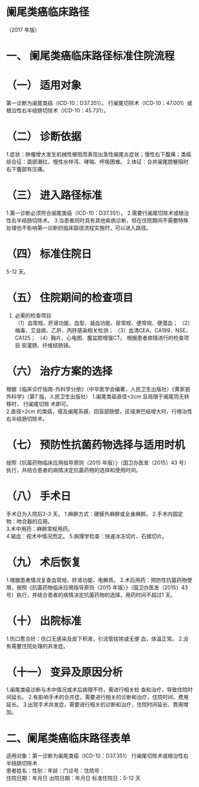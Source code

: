 # 阑尾类癌临床路径  
（2017 年版）  
# 一、 阑尾类癌临床路径标准住院流程  
# （一） 适用对象  
第一诊断为阑尾类癌（ICD-10：D37.351）。 行阑尾切除术（ICD-10：47.001）或根治性右半结肠切除术（ICD-10：45.731）。  
# （二） 诊断依据  
1.症状：肿瘤增大发生机械性梗阻而表现出急性阑尾炎症状；慢性右下腹痛；类癌综合征：面部潮红、慢性水样泻、哮喘、呼吸困难。 2.体征：合并阑尾腔梗阻时右下腹部有压痛。  
# （三） 进入路径标准  
1.第一诊断必须符合阑尾类癌（ICD-10：D37.351）。 2.需要行阑尾切除术或根治性右半结肠切除术。 3.当患者同时具有其他疾病诊断，但在住院期间不需要特殊处理也不影响第一诊断的临床路径流程实施时，可以进入路径。  
# （四） 标准住院日  
5-12 天。  
# （五） 住院期间的检查项目  
1. 必需的检查项目  
（1）血常规、肝肾功能、血型、凝血功能、尿常规、便常规、便潜血； 
（2）梅毒、艾滋病、乙肝、丙肝感染相关检测； 
（3）血清CEA、CA199、NSE、CA125； 
（4）胸片、心电图、腹盆腔增强CT。 
 根据患者病情进行的检查项目 钡灌肠、纤维结肠镜。  
# （六） 治疗方案的选择  
根据《临床诊疗指南-外科学分册》（中华医学会编著，人民卫生出版社）《黄家驷外科学》（第7 版，人民卫生出版社） 1.阑尾类癌直径<2cm 且局限于阑尾而无转移时， 行阑尾切除 术即可。  
2.直径>2cm 的类癌，侵及阑尾系膜、回盲部肠壁，区域淋巴结增大时，行根治性右半结肠切除术。  
# （七） 预防性抗菌药物选择与适用时机  
按照《抗菌药物临床应用指导原则（2015 年版）》（国卫办医发〔2015〕43 号）执行，并结合患者的病情决定抗菌药物的选择和使用时间。  
# （八） 手术日  
手术日为入院后2-3 天。 
1.麻醉方式：硬膜外麻醉或全身麻醉。 
2.手术内固定物：吻合器的应用。  
3.术中用药：麻醉常规用药。     
4.输血：视术中情况而定。 
5.病理学检查：快速冰冻切片、石蜡切片。  
# （九） 术后恢复  
1.根据患者情况复查血常规、肝肾功能、电解质。 
2.术后用药：预防性抗菌药物使用，按照《抗菌药物临床应用指导原则（2015 年版）》（国卫办医发〔2015〕43 号）执行，并结合患者的病情决定抗菌药物的选择，用药时间不超过1 天。  
# （十） 出院标准  
1.伤口愈合好：伤口无感染及皮下积液，引流管拔除或无便 血，体温正常。 
2.没有需要住院处理的并发症。  
# （十一） 变异及原因分析  
1.阑尾类癌诊断与术中情况或术后病理不符，需进行相关检 查和治疗，导致住院时间延长。 2.有影响手术的合并症，需要进行相关的诊断和治疗，住院时间、费用延长。 3.出现手术并发症，需要进行相关的诊断和治疗，住院时间延长、费用增加。  
# 二、阑尾类癌临床路径表单  
适用对象：第一诊断为阑尾类癌（ICD-10：D37.351） 行阑尾切除术或根治性右半结肠切除术  
患者姓名：性别：年龄：门诊号：住院号：  
住院日期：年月日    出院日期：年月日     标准住院日：5-12 天  
